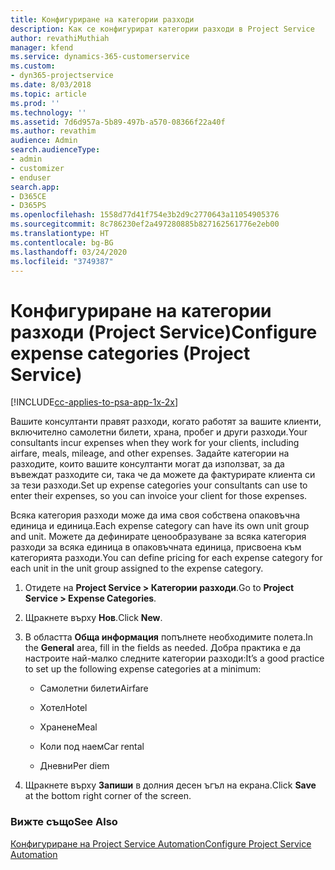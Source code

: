 ```yaml
---
title: Конфигуриране на категории разходи
description: Как се конфигурират категории разходи в Project Service
author: revathiMuthiah
manager: kfend
ms.service: dynamics-365-customerservice
ms.custom:
- dyn365-projectservice
ms.date: 8/03/2018
ms.topic: article
ms.prod: ''
ms.technology: ''
ms.assetid: 7d6d957a-5b89-497b-a570-08366f22a40f
ms.author: revathim
audience: Admin
search.audienceType:
- admin
- customizer
- enduser
search.app:
- D365CE
- D365PS
ms.openlocfilehash: 1558d77d41f754e3b2d9c2770643a11054905376
ms.sourcegitcommit: 8c786230ef2a497280885b827162561776e2eb00
ms.translationtype: HT
ms.contentlocale: bg-BG
ms.lasthandoff: 03/24/2020
ms.locfileid: "3749387"
---
```

# <a name="configure-expense-categories-project-service"></a><span data-ttu-id="d716b-103">Конфигуриране на категории разходи (Project Service)</span><span class="sxs-lookup"><span data-stu-id="d716b-103">Configure expense categories (Project Service)</span></span>

[!INCLUDE[cc-applies-to-psa-app-1x-2x](../includes/cc-applies-to-psa-app-1x-2x.md)]

<span data-ttu-id="d716b-104">Вашите консултанти правят разходи, когато работят за вашите клиенти, включително самолетни билети, храна, пробег и други разходи.</span><span class="sxs-lookup"><span data-stu-id="d716b-104">Your consultants incur expenses when they work for your clients, including airfare, meals, mileage, and other expenses.</span></span> <span data-ttu-id="d716b-105">Задайте категории на разходите, които вашите консултанти могат да използват, за да въвеждат разходите си, така че да можете да фактурирате клиента си за тези разходи.</span><span class="sxs-lookup"><span data-stu-id="d716b-105">Set up expense categories your consultants can use to enter their expenses, so you can invoice your client for those expenses.</span></span>  
  
<span data-ttu-id="d716b-106">Всяка категория разходи може да има своя собствена опаковъчна единица и единица.</span><span class="sxs-lookup"><span data-stu-id="d716b-106">Each expense category can have its own unit group and unit.</span></span> <span data-ttu-id="d716b-107">Можете да дефинирате ценообразуване за всяка категория разходи за всяка единица в опаковъчната единица, присвоена към категорията разходи.</span><span class="sxs-lookup"><span data-stu-id="d716b-107">You can define pricing for each expense category for each unit in the unit group assigned to the expense category.</span></span>  
  
1.  <span data-ttu-id="d716b-108">Отидете на **Project Service > Категории разходи**.</span><span class="sxs-lookup"><span data-stu-id="d716b-108">Go to **Project Service > Expense Categories**.</span></span>  
  
2.  <span data-ttu-id="d716b-109">Щракнете върху **Нов**.</span><span class="sxs-lookup"><span data-stu-id="d716b-109">Click **New**.</span></span>  
  
3.  <span data-ttu-id="d716b-110">В областта **Обща информация** попълнете необходимите полета.</span><span class="sxs-lookup"><span data-stu-id="d716b-110">In the **General** area, fill in the fields as needed.</span></span> <span data-ttu-id="d716b-111">Добра практика е да настроите най-малко следните категории разходи:</span><span class="sxs-lookup"><span data-stu-id="d716b-111">It’s a good practice to set up the following expense categories at a minimum:</span></span>  
  
    -   <span data-ttu-id="d716b-112">Самолетни билети</span><span class="sxs-lookup"><span data-stu-id="d716b-112">Airfare</span></span>  
  
    -   <span data-ttu-id="d716b-113">Хотел</span><span class="sxs-lookup"><span data-stu-id="d716b-113">Hotel</span></span>  
  
    -   <span data-ttu-id="d716b-114">Хранене</span><span class="sxs-lookup"><span data-stu-id="d716b-114">Meal</span></span>  
  
    -   <span data-ttu-id="d716b-115">Коли под наем</span><span class="sxs-lookup"><span data-stu-id="d716b-115">Car rental</span></span>  
  
    -   <span data-ttu-id="d716b-116">Дневни</span><span class="sxs-lookup"><span data-stu-id="d716b-116">Per diem</span></span>  
  
4.  <span data-ttu-id="d716b-117">Щракнете върху **Запиши** в долния десен ъгъл на екрана.</span><span class="sxs-lookup"><span data-stu-id="d716b-117">Click **Save** at the bottom right corner of the screen.</span></span>  
  
### <a name="see-also"></a><span data-ttu-id="d716b-118">Вижте също</span><span class="sxs-lookup"><span data-stu-id="d716b-118">See Also</span></span>  
 [<span data-ttu-id="d716b-119">Конфигуриране на Project Service Automation</span><span class="sxs-lookup"><span data-stu-id="d716b-119">Configure Project Service Automation</span></span>](../project-service/configure.md)

